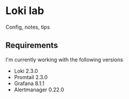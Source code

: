 # Loki lab

Config, notes, tips

## Requirements

I'm currently working with the following versions

* Loki 2.3.0
* Promtail 2.3.0
* Grafana 8.1.1
* Alertmanager 0.22.0
